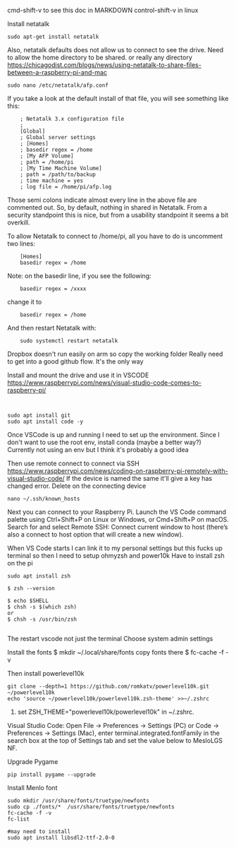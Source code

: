 cmd-shift-v to see this doc in MARKDOWN
control-shift-v in linux


Install netatalk
```
sudo apt-get install netatalk
```
Also, netatalk defaults does not allow us to connect to see the drive.
Need to allow the home directory to be shared. or really any directory
https://chicagodist.com/blogs/news/using-netatalk-to-share-files-between-a-raspberry-pi-and-mac
```
sudo nano /etc/netatalk/afp.conf
```
If you take a look at the default install of that file, you will see something like this:
```
	; Netatalk 3.x configuration file
	;
	[Global]
	; Global server settings
	; [Homes]
	; basedir regex = /home
	; [My AFP Volume]
	; path = /home/pi
	; [My Time Machine Volume]
	; path = /path/to/backup
	; time machine = yes
	; log file = /home/pi/afp.log
```
	
Those semi colons indicate almost every line in the above file are commented out.  So, by default, nothing in shared in Netatalk.  From a security standpoint this is nice, but from a usability standpoint it seems a bit overkill.
 
To allow Netatalk to connect to /home/pi, all you have to do is uncomment two lines:
```
	[Homes]
	basedir regex = /home
```
Note: on the basedir line, if you see the following:
```
	basedir regex = /xxxx
```
change it to
```
	basedir regex = /home
```
And then restart Netatalk with:
```
	sudo systemctl restart netatalk
```

Dropbox doesn't run easily on arm so copy the working folder
Really need to get into a good github flow. It's the only way



Install and mount the drive and use it in VSCODE
https://www.raspberrypi.com/news/visual-studio-code-comes-to-raspberry-pi/
```


sudo apt install git
sudo apt install code -y
```

Once VSCode is up and running I need to set up the environment. Since I don't want to use the root env, 
install conda (maybe a better way?)
Currently not using an env but I think it's probably a good idea



Then use remote connect to connect via SSH
https://www.raspberrypi.com/news/coding-on-raspberry-pi-remotely-with-visual-studio-code/
If the device is named the same it'll give a key has changed error. Delete on the connecting device
```
nano ~/.ssh/known_hosts
```
Next you can connect to your Raspberry Pi. Launch the VS Code command palette using Ctrl+Shift+P on Linux or Windows, or Cmd+Shift+P on macOS. Search for and select Remote SSH: Connect current window to host (there’s also a connect to host option that will create a new window).




When VS Code starts I can link it to my personal settings but this fucks up terminal so 
then I need to setup ohmyzsh and power10k
Have to install zsh on the pi
```
sudo apt install zsh

$ zsh --version

$ echo $SHELL
$ chsh -s $(which zsh) 
or 
$ chsh -s /usr/bin/zsh


```
The restart vscode not just the terminal
Choose system admin settings 

Install the fonts
$ mkdir ~/.local/share/fonts
copy fonts there
$ fc-cache -f -v


Then install powerlevel10k
```
git clone --depth=1 https://github.com/romkatv/powerlevel10k.git ~/powerlevel10k
echo 'source ~/powerlevel10k/powerlevel10k.zsh-theme' >>~/.zshrc
```
1. set ZSH_THEME="powerlevel10k/powerlevel10k" in ~/.zshrc.

Visual Studio Code: Open File → Preferences → Settings (PC) or Code → Preferences → Settings (Mac), enter terminal.integrated.fontFamily in the search box at the top of Settings tab and set the value below to MesloLGS NF.

Upgrade Pygame
```
pip install pygame --upgrade
```

Install Menlo font
```
sudo mkdir /usr/share/fonts/truetype/newfonts
sudo cp ./fonts/*  /usr/share/fonts/truetype/newfonts
fc-cache -f -v
fc-list

#may need to install 
sudo apt install libsdl2-ttf-2.0-0
```
